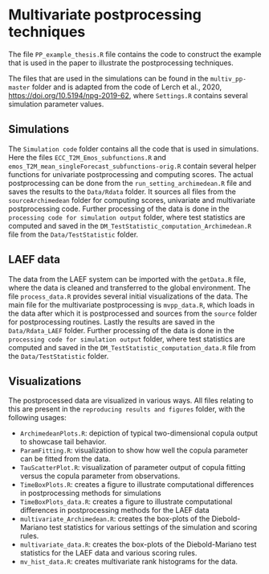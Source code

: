# Multivariate postprocessing techniques

The file `PP_example_thesis.R` file contains the code to construct the example that is used in the paper to illustrate the postprocessing techniques.

The files that are used in the simulations can be found in the `multiv_pp-master` folder and is adapted from the code of Lerch et al., 2020, https://doi.org/10.5194/npg-2019-62, where `Settings.R` contains several simulation parameter values.

## Simulations

The `Simulation code` folder contains all the code that is used in simulations. Here the files `ECC_T2M_Emos_subfunctions.R` and `emos_T2M_mean_singleForecast_subfunctions-orig.R` contain several helper functions for univariate postprocessing and computing scores. The actual postprocessing can be done from the `run_setting_archimedean.R` file and saves the results to the `Data/Rdata` folder. It sources all files from the `sourceArchimedean` folder for computing scores, univariate and multivariate postprocessing code. Further processing of the data is done in the `processing code for simulation output` folder, where test statistics are computed and saved in the `DM_TestStatistic_computation_Archimedean.R` file from the `Data/TestStatistic` folder.

## LAEF data

The data from the LAEF system can be imported with the `getData.R` file, where the data is cleaned and transferred to the global environment. The file `process_data.R` provides several initial visualizations of the data. The main file for the multivariate postprocessing is `mvpp_data.R`, which loads in the data after which it is postprocessed and sources from the `source` folder for postprocessing routines. Lastly the results are saved in the `Data/Rdata_LAEF` folder. Further processing of the data is done in the `processing code for simulation output` folder, where test statistics are computed and saved in the `DM_TestStatistic_computation_data.R` file from the `Data/TestStatistic` folder.

## Visualizations

The postprocessed data are visualized in various ways. All files relating to this are present in the `reproducing results and figures` folder, with the following usages:

- `ArchimedeanPlots.R`: depiction of typical two-dimensional copula output to showcase tail behavior.
- `ParamFitting.R`: visualization to show how well the copula parameter can be fitted from the data.
- `TauScatterPlot.R`: visualization of parameter output of copula fitting versus the copula parameter from observations.
- `TimeBoxPlots.R`: creates a figure to illustrate computational differences in postprocessing methods for simulations
- `TimeBoxPlots_data.R`: creates a figure to illustrate computational differences in postprocessing methods for the LAEF data
- `multivariate_Archimedean.R`: creates the box-plots of the Diebold-Mariano test statistics for various settings of the simulation and scoring rules.
- `multivariate_data.R`: creates the box-plots of the Diebold-Mariano test statistics for the LAEF data and various scoring rules.
- `mv_hist_data.R`: creates multivariate rank histograms for the data.
